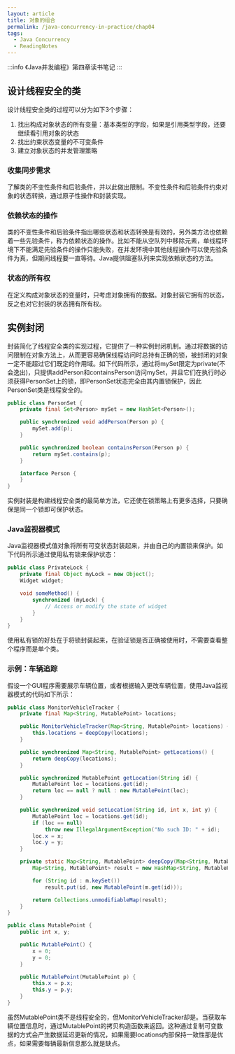 ```yaml
---
layout: article
title: 对象的组合
permalink: /java-concurrency-in-practice/chap04
tags:
  - Java Concurrency
  - ReadingNotes
---
```


:::info
《Java并发编程》第四章读书笔记
:::

## 设计线程安全的类

设计线程安全类的过程可以分为如下3个步骤：

1. 找出构成对象状态的所有变量：基本类型的字段，如果是引用类型字段，还要继续看引用对象的状态
2. 找出约束状态变量的不可变条件
3. 建立对象状态的并发管理策略

### 收集同步需求

了解类的不变性条件和后验条件，并以此做出限制。不变性条件和后验条件约束对象的状态转换，通过原子性操作和封装实现。

### 依赖状态的操作

类的不变性条件和后验条件指出哪些状态和状态转换是有效的，另外类方法也依赖着一些先验条件，称为依赖状态的操作。比如不能从空队列中移除元素，单线程环境下不能满足先验条件的操作只能失败，在并发环境中其他线程操作可以使先验条件为真，但期间线程要一直等待。Java提供阻塞队列来实现依赖状态的方法。

### 状态的所有权

在定义构成对象状态的变量时，只考虑对象拥有的数据。对象封装它拥有的状态，反之也对它封装的状态拥有所有权。

## 实例封闭

封装简化了线程安全类的实现过程，它提供了一种实例封闭机制。通过将数据的访问限制在对象方法上，从而更容易确保线程访问时总持有正确的锁，被封闭的对象一定不能超过它们既定的作用域。如下代码所示，通过将mySet限定为private(不会逸出)，只提供addPerson和containsPerson访问mySet，并且它们在执行时必须获得PersonSet上的锁，即PersonSet状态完全由其内置锁保护，因此PersonSet类是线程安全的。

```java
public class PersonSet {
    private final Set<Person> mySet = new HashSet<Person>();

    public synchronized void addPerson(Person p) {
        mySet.add(p);
    }

    public synchronized boolean containsPerson(Person p) {
        return mySet.contains(p);
    }

    interface Person {
    }
}
```

实例封装是构建线程安全类的最简单方法，它还使在锁策略上有更多选择，只要确保是同一个锁即可保护状态。

### Java监视器模式

Java监视器模式值对象将所有可变状态封装起来，并由自己的内置锁来保护。如下代码所示通过使用私有锁来保护状态：

```java
public class PrivateLock {
    private final Object myLock = new Object();
    Widget widget;

    void someMethod() {
        synchronized (myLock) {
            // Access or modify the state of widget
        }
    }
}
```

使用私有锁的好处在于将锁封装起来，在验证锁是否正确被使用时，不需要查看整个程序而是单个类。

### 示例：车辆追踪

假设一个GUI程序需要展示车辆位置，或者根据输入更改车辆位置，使用Java监视器模式的代码如下所示：

```java
public class MonitorVehicleTracker {
    private final Map<String, MutablePoint> locations;

    public MonitorVehicleTracker(Map<String, MutablePoint> locations) {
        this.locations = deepCopy(locations);
    }

    public synchronized Map<String, MutablePoint> getLocations() {
        return deepCopy(locations);
    }

    public synchronized MutablePoint getLocation(String id) {
        MutablePoint loc = locations.get(id);
        return loc == null ? null : new MutablePoint(loc);
    }

    public synchronized void setLocation(String id, int x, int y) {
        MutablePoint loc = locations.get(id);
        if (loc == null)
            throw new IllegalArgumentException("No such ID: " + id);
        loc.x = x;
        loc.y = y;
    }

    private static Map<String, MutablePoint> deepCopy(Map<String, MutablePoint> m) {
        Map<String, MutablePoint> result = new HashMap<String, MutablePoint>();

        for (String id : m.keySet())
            result.put(id, new MutablePoint(m.get(id)));

        return Collections.unmodifiableMap(result);
    }
}

public class MutablePoint {
    public int x, y;

    public MutablePoint() {
        x = 0;
        y = 0;
    }

    public MutablePoint(MutablePoint p) {
        this.x = p.x;
        this.y = p.y;
    }
}
```

虽然MutablePoint类不是线程安全的，但MonitorVehicleTracker却是。当获取车辆位置信息时，通过MutablePoint的拷贝构造函数来返回。这种通过复制可变数据的方式会产生数据延迟更新的情况，如果需要locations内部保持一致性那是优点，如果需要每辆最新信息那么就是缺点。
